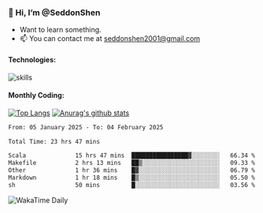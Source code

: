 ### 👋 Hi, I’m @SeddonShen
- Want to learn something.
- 📫 You can contact me at seddonshen2001@gmail.com

#### Technologies:

![skills](https://skillicons.dev/icons?i=scala,js,html,css,bootstrap,jquery,c,cpp,cloudflare,django,docker,flask,git,github,githubactions,linux,latex,mysql,nodejs,ps,php,pr,py,raspberrypi,redis,unreal,v,vscode,vue,bash)

#### Monthly Coding:
[![Top Langs](https://github-readme-stats.vercel.app/api/top-langs?username=seddonshen&show_icons=true&locale=en&layout=compact&hide=html&langs_count=8)](https://github.com/SeddonShen/)
[![Anurag's github stats](https://github-readme-stats.vercel.app/api?username=SeddonShen&count_private=true&show_icons=true)](https://github.com/anuraghazra/github-readme-stats)
<!--START_SECTION:waka-->

```txt
From: 05 January 2025 - To: 04 February 2025

Total Time: 23 hrs 47 mins

Scala              15 hrs 47 mins  ████████████████▓░░░░░░░░   66.34 %
Makefile           2 hrs 13 mins   ██▒░░░░░░░░░░░░░░░░░░░░░░   09.33 %
Other              1 hr 36 mins    █▓░░░░░░░░░░░░░░░░░░░░░░░   06.79 %
Markdown           1 hr 18 mins    █▒░░░░░░░░░░░░░░░░░░░░░░░   05.50 %
sh                 50 mins         █░░░░░░░░░░░░░░░░░░░░░░░░   03.56 %
```

<!--END_SECTION:waka-->

![WakaTime Daily](https://wakatime.com/share/@seddon2001/61a7e342-5f12-4fea-bf92-1fac161e97d6.svg)
<!---
SeddonShen/SeddonShen is a ✨ special ✨ repository because its `README.md` (this file) appears on your GitHub profile.
You can click the Preview link to take a look at your changes.
--->
